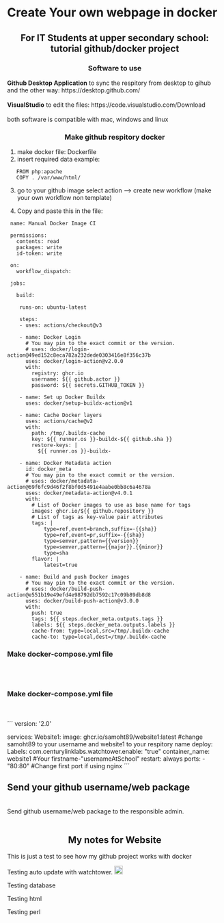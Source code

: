 <h1> Create Your own webpage in docker </h1>
<center><h2>For IT Students at upper secondary school: tutorial github/docker project</h2></center>


<center><h3>Software to use</h3></center>
<b>Github Desktop Application</b> to sync the respitory from desktop to gihub and the other way: https://desktop.github.com/
<br><br>
<b>VisualStudio</b> to edit the files: https://code.visualstudio.com/Download
<br><br>
both software is compatible with mac, windows and linux


<br>
<center><h3>Make github respitory docker</h3></center>

1. make docker file: Dockerfile
2. insert required data example:
```
   FROM php:apache 
   COPY . /var/www/html/
```

3. go to your github image select action --> create new workflow
(make your own workflow non template)

4. Copy and paste this in the file:
```
 name: Manual Docker Image CI

 permissions:
   contents: read
   packages: write
   id-token: write

 on:
   workflow_dispatch:

 jobs:

   build:

    runs-on: ubuntu-latest

    steps:
    - uses: actions/checkout@v3
    
    - name: Docker Login
      # You may pin to the exact commit or the version.
      # uses: docker/login-action@49ed152c8eca782a232dede0303416e8f356c37b
      uses: docker/login-action@v2.0.0
      with:
        registry: ghcr.io
        username: ${{ github.actor }}
        password: ${{ secrets.GITHUB_TOKEN }}       

    - name: Set up Docker Buildx
      uses: docker/setup-buildx-action@v1

    - name: Cache Docker layers
      uses: actions/cache@v2
      with:
        path: /tmp/.buildx-cache
        key: ${{ runner.os }}-buildx-${{ github.sha }}
        restore-keys: |
          ${{ runner.os }}-buildx-

    - name: Docker Metadata action
      id: docker_meta
      # You may pin to the exact commit or the version.
      # uses: docker/metadata-action@69f6fc9d46f2f8bf0d5491e4aabe0bb8c6a4678a
      uses: docker/metadata-action@v4.0.1
      with:
        # List of Docker images to use as base name for tags
        images: ghcr.io/${{ github.repository }}
        # List of tags as key-value pair attributes
        tags: |
            type=ref,event=branch,suffix=-{{sha}}
            type=ref,event=pr,suffix=-{{sha}}
            type=semver,pattern={{version}}
            type=semver,pattern={{major}}.{{minor}}
            type=sha
        flavor: |
            latest=true

    - name: Build and push Docker images
      # You may pin to the exact commit or the version.
      # uses: docker/build-push-action@e551b19e49efd4e98792db7592c17c09b89db8d8
      uses: docker/build-push-action@v3.0.0
      with:
        push: true
        tags: ${{ steps.docker_meta.outputs.tags }}
        labels: ${{ steps.docker_meta.outputs.labels }}
        cache-from: type=local,src=/tmp/.buildx-cache
        cache-to: type=local,dest=/tmp/.buildx-cache

```

<h3>Make docker-compose.yml file</h3>
<br>
<br>

<h3>Make docker-compose.yml file</h3>
<br>
<br>
´´´
version: '2.0'

services:
    Website1:
        image: ghcr.io/samoht89/website1:latest #change samoht89 to your username and website1 to your respitory name
        deploy:
            Labels:
                com.centurylinklabs.watchtower.enable: "true"
        container_name: website1 #Your firstname-"usernameAtSchool"
        restart: always
        ports:
            - "80:80" #Change first port if using nginx
´´´


<h2>Send your github username/web package</h2>
<br>
Send github username/web package to the responsible admin. 
<br><br>
<h2><center>My notes for Website</center></h2>

This is just a test to see how my github project works with docker

Testing auto update with watchtower. 
<img src="https://static.vecteezy.com/system/resources/previews/009/362/738/non_2x/tick-icon-accept-approve-sign-design-free-png.png" alt="done" width="20" height="20">


Testing database

Testing html

Testing perl

